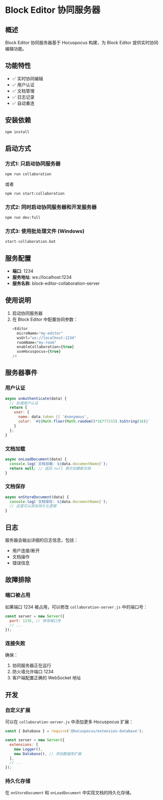 # Block Editor 协同服务器

## 概述

Block Editor 协同服务器基于 Hocuspocus 构建，为 Block Editor 提供实时协同编辑功能。

## 功能特性

- ✅ 实时协同编辑
- ✅ 用户认证
- ✅ 文档管理
- ✅ 日志记录
- ✅ 自动重连

## 安装依赖

```bash
npm install
```

## 启动方式

### 方式1: 只启动协同服务器

```bash
npm run collaboration
```

或者

```bash
npm run start:collaboration
```

### 方式2: 同时启动协同服务器和开发服务器

```bash
npm run dev:full
```

### 方式3: 使用批处理文件 (Windows)

```bash
start-collaboration.bat
```

## 服务配置

- **端口**: 1234
- **服务地址**: ws://localhost:1234
- **服务名称**: block-editor-collaboration-server

## 使用说明

1. 启动协同服务器
2. 在 Block Editor 中配置协同参数：
   ```typescript
   <Editor
     microName="my-editor"
     wsUrl="ws://localhost:1234"
     roomName="my-room"
     enableCollaboration={true}
     useHocuspocus={true}
   />
   ```

## 服务器事件

### 用户认证
```javascript
async onAuthenticate(data) {
  // 处理用户认证
  return {
    user: {
      name: data.token || 'Anonymous',
      color: `#${Math.floor(Math.random()*16777215).toString(16)}`
    }
  };
}
```

### 文档加载
```javascript
async onLoadDocument(data) {
  console.log(`文档加载: ${data.documentName}`);
  return null; // 返回 null 表示创建新文档
}
```

### 文档保存
```javascript
async onStoreDocument(data) {
  console.log(`文档保存: ${data.documentName}`);
  // 这里可以添加持久化逻辑
}
```

## 日志

服务器会输出详细的日志信息，包括：
- 用户连接/断开
- 文档操作
- 错误信息

## 故障排除

### 端口被占用
如果端口 1234 被占用，可以修改 `collaboration-server.js` 中的端口号：

```javascript
const server = new Server({
  port: 1235, // 修改端口号
  // ...
});
```

### 连接失败
确保：
1. 协同服务器正在运行
2. 防火墙允许端口 1234
3. 客户端配置正确的 WebSocket 地址

## 开发

### 自定义扩展
可以在 `collaboration-server.js` 中添加更多 Hocuspocus 扩展：

```javascript
const { Database } = require('@hocuspocus/extension-database');

const server = new Server({
  extensions: [
    new Logger(),
    new Database(), // 添加数据库扩展
  ],
  // ...
});
```

### 持久化存储
在 `onStoreDocument` 和 `onLoadDocument` 中实现文档的持久化存储。
